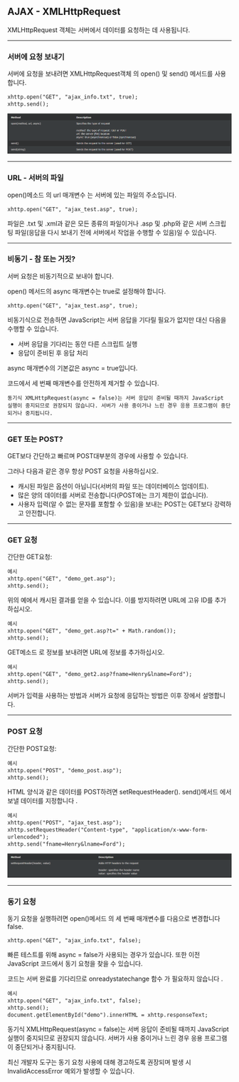 ## AJAX - XMLHttpRequest

XMLHttpRequest 객체는 서버에서 데이터를 요청하는 데 사용됩니다.

---

### 서버에 요청 보내기

서버에 요청을 보내려면 XMLHttpRequest객체 의 open() 및 send() 메서드를 사용 합니다.

    xhttp.open("GET", "ajax_info.txt", true);
    xhttp.send();

<img src='./img/XMLHttpRequest4.png'>

---

### URL - 서버의 파일

open()메소드 의 url 매개변수 는 서버에 있는 파일의 주소입니다.

    xhttp.open("GET", "ajax_test.asp", true);

파일은 .txt 및 .xml과 같은 모든 종류의 파일이거나 .asp 및 .php와 같은 서버 스크립팅 파일(응답을 다시 보내기 전에 서버에서 작업을 수행할 수 있음)일 수 있습니다.

---

### 비동기 - 참 또는 거짓?

서버 요청은 비동기적으로 보내야 합니다.

open() 메서드의 async 매개변수는 true로 설정해야 합니다.

    xhttp.open("GET", "ajax_test.asp", true);

비동기식으로 전송하면 JavaScript는 서버 응답을 기다릴 필요가 없지만 대신 다음을 수행할 수 있습니다.

- 서버 응답을 기다리는 동안 다른 스크립트 실행
- 응답이 준비된 후 응답 처리

async 매개변수의 기본값은 async = true입니다.

코드에서 세 번째 매개변수를 안전하게 제거할 수 있습니다.

    동기식 XMLHttpRequest(async = false)는 서버 응답이 준비될 때까지 JavaScript 실행이 중지되므로 권장되지 않습니다. 서버가 사용 중이거나 느린 경우 응용 프로그램이 중단되거나 중지됩니다.

---

### GET 또는 POST?

GET보다 간단하고 빠르며 POST대부분의 경우에 사용할 수 있습니다.

그러나 다음과 같은 경우 항상 POST 요청을 사용하십시오.

- 캐시된 파일은 옵션이 아닙니다(서버의 파일 또는 데이터베이스 업데이트).
- 많은 양의 데이터를 서버로 전송합니다(POST에는 크기 제한이 없습니다).
- 사용자 입력(알 수 없는 문자를 포함할 수 있음)을 보내는 POST는 GET보다 강력하고 안전합니다.

---

### GET 요청

간단한 GET요청:

    예시
    xhttp.open("GET", "demo_get.asp");
    xhttp.send();

위의 예에서 캐시된 결과를 얻을 수 있습니다. 이를 방지하려면 URL에 고유 ID를 추가하십시오.

    예시
    xhttp.open("GET", "demo_get.asp?t=" + Math.random());
    xhttp.send();

GET메소드 로 정보를 보내려면 URL에 정보를 추가하십시오.

    예시
    xhttp.open("GET", "demo_get2.asp?fname=Henry&lname=Ford");
    xhttp.send();

서버가 입력을 사용하는 방법과 서버가 요청에 응답하는 방법은 이후 장에서 설명합니다.

---

### POST 요청

간단한 POST요청:

    예시
    xhttp.open("POST", "demo_post.asp");
    xhttp.send();

HTML 양식과 같은 데이터를 POST하려면 setRequestHeader(). send()메서드 에서 보낼 데이터를 지정합니다 .

    예시
    xhttp.open("POST", "ajax_test.asp");
    xhttp.setRequestHeader("Content-type", "application/x-www-form-urlencoded");
    xhttp.send("fname=Henry&lname=Ford");

<img src='./img/XMLHttpRequest5.png'>

---

### 동기 요청

동기 요청을 실행하려면 open()메서드 의 세 번째 매개변수를 다음으로 변경합니다 false.

    xhttp.open("GET", "ajax_info.txt", false);

빠른 테스트를 위해 async = false가 사용되는 경우가 있습니다. 또한 이전 JavaScript 코드에서 동기 요청을 찾을 수 있습니다.

코드는 서버 완료를 기다리므로 onreadystatechange 함수 가 필요하지 않습니다 .

    예시
    xhttp.open("GET", "ajax_info.txt", false);
    xhttp.send();
    document.getElementById("demo").innerHTML = xhttp.responseText;

동기식 XMLHttpRequest(async = false)는 서버 응답이 준비될 때까지 JavaScript 실행이 중지되므로 권장되지 않습니다. 서버가 사용 중이거나 느린 경우 응용 프로그램이 중단되거나 중지됩니다.

최신 개발자 도구는 동기 요청 사용에 대해 경고하도록 권장되며 발생 시 InvalidAccessError 예외가 발생할 수 있습니다.
